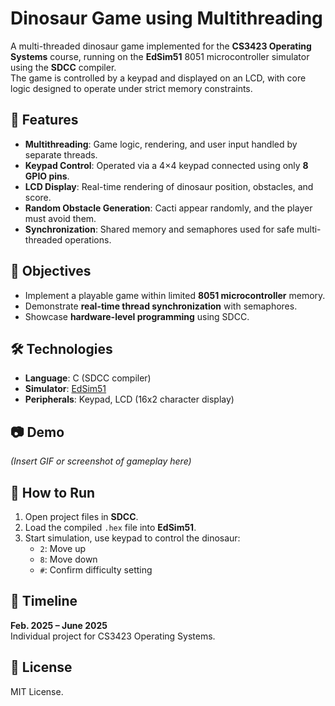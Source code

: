 # Dinosaur Game using Multithreading

A multi-threaded dinosaur game implemented for the **CS3423 Operating Systems** course, running on the **EdSim51** 8051 microcontroller simulator using the **SDCC** compiler.  
The game is controlled by a keypad and displayed on an LCD, with core logic designed to operate under strict memory constraints.

## 📌 Features
- **Multithreading**: Game logic, rendering, and user input handled by separate threads.
- **Keypad Control**: Operated via a 4×4 keypad connected using only **8 GPIO pins**.
- **LCD Display**: Real-time rendering of dinosaur position, obstacles, and score.
- **Random Obstacle Generation**: Cacti appear randomly, and the player must avoid them.
- **Synchronization**: Shared memory and semaphores used for safe multi-threaded operations.

## 🎯 Objectives
- Implement a playable game within limited **8051 microcontroller** memory.
- Demonstrate **real-time thread synchronization** with semaphores.
- Showcase **hardware-level programming** using SDCC.

## 🛠 Technologies
- **Language**: C (SDCC compiler)
- **Simulator**: [EdSim51](http://www.edsim51.com/)
- **Peripherals**: Keypad, LCD (16x2 character display)

## 📷 Demo
*(Insert GIF or screenshot of gameplay here)*

## 🚀 How to Run
1. Open project files in **SDCC**.
2. Load the compiled `.hex` file into **EdSim51**.
3. Start simulation, use keypad to control the dinosaur:
   - `2`: Move up
   - `8`: Move down
   - `#`: Confirm difficulty setting

## 📅 Timeline
**Feb. 2025 – June 2025**  
Individual project for CS3423 Operating Systems.

## 📜 License
MIT License.
